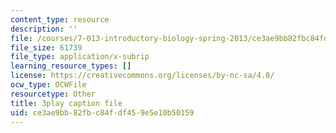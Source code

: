 ```yaml
---
content_type: resource
description: ''
file: /courses/7-013-introductory-biology-spring-2013/ce3ae9bb82fbc84fdf459e5e10b50159_kpUg96uZk2M.srt
file_size: 61739
file_type: application/x-subrip
learning_resource_types: []
license: https://creativecommons.org/licenses/by-nc-sa/4.0/
ocw_type: OCWFile
resourcetype: Other
title: 3play caption file
uid: ce3ae9bb-82fb-c84f-df45-9e5e10b50159
---
```

